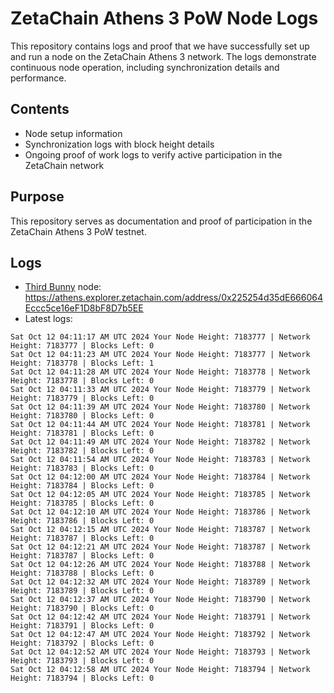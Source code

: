 # ZetaChain Athens 3 PoW Node Logs
This repository contains logs and proof that we have successfully set up and run a node on the ZetaChain Athens 3 network. The logs demonstrate continuous node operation, including synchronization details and performance.

## Contents
- Node setup information
- Synchronization logs with block height details
- Ongoing proof of work logs to verify active participation in the ZetaChain network

## Purpose
This repository serves as documentation and proof of participation in the ZetaChain Athens 3 PoW testnet.

## Logs

- [Third Bunny](https://thirdbunny.xyz/) node: https://athens.explorer.zetachain.com/address/0x225254d35dE666064Eccc5ce16eF1D8bF8D7b5EE
- Latest logs:
```
Sat Oct 12 04:11:17 AM UTC 2024 Your Node Height: 7183777 | Network Height: 7183777 | Blocks Left: 0
Sat Oct 12 04:11:23 AM UTC 2024 Your Node Height: 7183777 | Network Height: 7183778 | Blocks Left: 1
Sat Oct 12 04:11:28 AM UTC 2024 Your Node Height: 7183778 | Network Height: 7183778 | Blocks Left: 0
Sat Oct 12 04:11:33 AM UTC 2024 Your Node Height: 7183779 | Network Height: 7183779 | Blocks Left: 0
Sat Oct 12 04:11:39 AM UTC 2024 Your Node Height: 7183780 | Network Height: 7183780 | Blocks Left: 0
Sat Oct 12 04:11:44 AM UTC 2024 Your Node Height: 7183781 | Network Height: 7183781 | Blocks Left: 0
Sat Oct 12 04:11:49 AM UTC 2024 Your Node Height: 7183782 | Network Height: 7183782 | Blocks Left: 0
Sat Oct 12 04:11:54 AM UTC 2024 Your Node Height: 7183783 | Network Height: 7183783 | Blocks Left: 0
Sat Oct 12 04:12:00 AM UTC 2024 Your Node Height: 7183784 | Network Height: 7183784 | Blocks Left: 0
Sat Oct 12 04:12:05 AM UTC 2024 Your Node Height: 7183785 | Network Height: 7183785 | Blocks Left: 0
Sat Oct 12 04:12:10 AM UTC 2024 Your Node Height: 7183786 | Network Height: 7183786 | Blocks Left: 0
Sat Oct 12 04:12:15 AM UTC 2024 Your Node Height: 7183787 | Network Height: 7183787 | Blocks Left: 0
Sat Oct 12 04:12:21 AM UTC 2024 Your Node Height: 7183787 | Network Height: 7183787 | Blocks Left: 0
Sat Oct 12 04:12:26 AM UTC 2024 Your Node Height: 7183788 | Network Height: 7183788 | Blocks Left: 0
Sat Oct 12 04:12:32 AM UTC 2024 Your Node Height: 7183789 | Network Height: 7183789 | Blocks Left: 0
Sat Oct 12 04:12:37 AM UTC 2024 Your Node Height: 7183790 | Network Height: 7183790 | Blocks Left: 0
Sat Oct 12 04:12:42 AM UTC 2024 Your Node Height: 7183791 | Network Height: 7183791 | Blocks Left: 0
Sat Oct 12 04:12:47 AM UTC 2024 Your Node Height: 7183792 | Network Height: 7183792 | Blocks Left: 0
Sat Oct 12 04:12:52 AM UTC 2024 Your Node Height: 7183793 | Network Height: 7183793 | Blocks Left: 0
Sat Oct 12 04:12:58 AM UTC 2024 Your Node Height: 7183794 | Network Height: 7183794 | Blocks Left: 0
```
